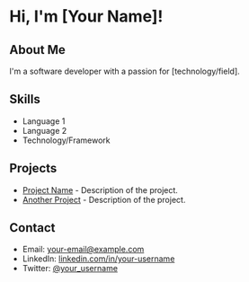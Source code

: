 # Hi, I'm [Your Name]!
 
## About Me
I'm a software developer with a passion for [technology/field].
 
## Skills
- Language 1
- Language 2
- Technology/Framework
 
## Projects
- [Project Name](https://github.com/username/project) - Description of the project.
- [Another Project](https://github.com/username/another-project) - Description of the project.
 
## Contact
- Email: [your-email@example.com](mailto:your-email@example.com)
- LinkedIn: [linkedin.com/in/your-username](https://linkedin.com/in/your-username)
- Twitter: [@your_username](https://twitter.com/your_username)
